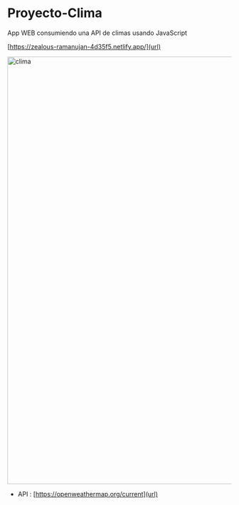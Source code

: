 # Proyecto-Clima
App WEB consumiendo una API de climas usando JavaScript 

[https://zealous-ramanujan-4d35f5.netlify.app/](url)



<img width="960" alt="clima" src="https://user-images.githubusercontent.com/66187218/96842775-d54df900-1423-11eb-946b-a7632dd5e664.png">


- API :
[https://openweathermap.org/current](url)



